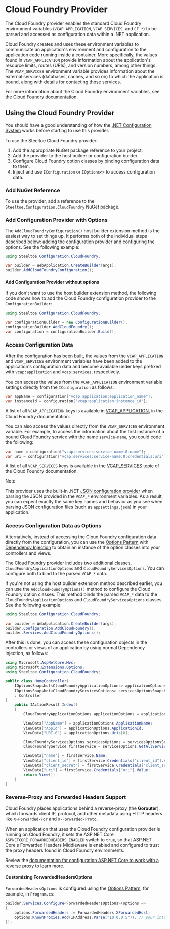 # Cloud Foundry Provider

The Cloud Foundry provider enables the standard Cloud Foundry environment variables (`VCAP_APPLICATION`, `VCAP_SERVICES`, and `CF_*`) to be parsed and accessed as configuration data within a .NET application.

Cloud Foundry creates and uses these environment variables to communicate an application's environment and configuration to the application code running inside a container. More specifically, the values found in `VCAP_APPLICATION` provide information about the application's resource limits, routes (URIs), and version numbers, among other things. The `VCAP_SERVICES` environment variable provides information about the external services (databases, caches, and so on) to which the application is bound, along with details for contacting those services.

For more information about the Cloud Foundry environment variables, see the [Cloud Foundry documentation](https://docs.cloudfoundry.org/devguide/deploy-apps/environment-variable.html).

## Using the Cloud Foundry Provider

You should have a good understanding of how the [.NET Configuration System](https://learn.microsoft.com/aspnet/core/fundamentals/configuration) works before starting to use this provider.

To use the Steeltoe Cloud Foundry provider:

1. Add the appropriate NuGet package reference to your project.
1. Add the provider to the host builder or configuration builder.
1. Configure Cloud Foundry option classes by binding configuration data to them.
1. Inject and use `IConfiguration` or `IOptions<>` to access configuration data.

### Add NuGet Reference

To use the provider, add a reference to the `Steeltoe.Configuration.CloudFoundry` NuGet package.

### Add Configuration Provider with Options

The `AddCloudFoundryConfiguration()` host builder extension method is the easiest way to set things up. It performs
both of the individual steps described below: adding the configuration provider and configuring the options.
See the following example:

```csharp
using Steeltoe.Configuration.CloudFoundry;

var builder = WebApplication.CreateBuilder(args);
builder.AddCloudFoundryConfiguration();
```

#### Add Configuration Provider without options

If you don't want to use the host builder extension method, the following code shows how to add the Cloud Foundry configuration provider to the `ConfigurationBuilder`:

```csharp
using Steeltoe.Configuration.CloudFoundry;

var configurationBuilder = new ConfigurationBuilder();
configurationBuilder.AddCloudFoundry();
var configuration = configurationBuilder.Build();
```

### Access Configuration Data

After the configuration has been built, the values from the `VCAP_APPLICATION` and `VCAP_SERVICES` environment variables have been added to the application's configuration data and become available under keys prefixed with `vcap:application` and `vcap:services`, respectively.

You can access the values from the `VCAP_APPLICATION` environment variable settings directly from the `IConfiguration` as follows:

```csharp
var appName = configuration["vcap:application:application_name"];
var instanceId = configuration["vcap:application:instance_id"];
```

A list of all `VCAP_APPLICATION` keys is available in [VCAP_APPLICATION](https://docs.CloudFoundry.org/devguide/deploy-apps/environment-variable.html#VCAP-APPLICATION), in the Cloud Foundry documentation.

You can also access the values directly from the `VCAP_SERVICES` environment variable. For example, to access the information about the first instance of a bound Cloud Foundry service with the name `service-name`, you could code the following:

```csharp
var name = configuration["vcap:services:service-name:0:name"];
var uri = configuration["vcap:services:service-name:0:credentials:uri"];
```

A list of all `VCAP_SERVICES` keys is available in the [VCAP_SERVICES](https://docs.CloudFoundry.org/devguide/deploy-apps/environment-variable.html#VCAP-SERVICES) topic of the Cloud Foundry documentation.

> [!NOTE]
> This provider uses the built-in .NET [JSON configuration provider](https://learn.microsoft.com/dotnet/core/extensions/configuration-providers#json-configuration-provider) when parsing the JSON provided in the `VCAP_*` environment variables. As a result, you can expect exactly the same key names and behavior as you see when parsing JSON configuration files (such as `appsettings.json`) in your application.

### Access Configuration Data as Options

Alternatively, instead of accessing the Cloud Foundry configuration data directly from the configuration, you can use the [Options Pattern](https://learn.microsoft.com/aspnet/core/fundamentals/configuration/options) with [Dependency Injection](https://learn.microsoft.com/aspnet/core/fundamentals/dependency-injection) to obtain an instance of the option classes into your controllers and views.

The Cloud Foundry provider includes two additional classes, `CloudFoundryApplicationOptions` and `CloudFoundryServicesOptions`. You can configure both to bind to the parsed `VCAP_*` data.

If you're not using the host builder extension method described earlier, you can use the `AddCloudFoundryOptions()` method to configure the Cloud Foundry option classes. This method binds the parsed `VCAP_*` data to the `CloudFoundryApplicationOptions` and `CloudFoundryServicesOptions` classes. See the following example:

```csharp
using Steeltoe.Configuration.CloudFoundry;

var builder = WebApplication.CreateBuilder(args);
builder.Configuration.AddCloudFoundry();
builder.Services.AddCloudFoundryOptions();
```

After this is done, you can access these configuration objects in the controllers or views of an application by using normal Dependency Injection, as follows:

```csharp
using Microsoft.AspNetCore.Mvc;
using Microsoft.Extensions.Options;
using Steeltoe.Configuration.CloudFoundry;

public class HomeController(
    IOptionsSnapshot<CloudFoundryApplicationOptions> applicationOptionsSnapshot,
    IOptionsSnapshot<CloudFoundryServicesOptions> servicesOptionsSnapshot)
    : Controller
{
    public IActionResult Index()
    {
        CloudFoundryApplicationOptions applicationOptions = applicationOptionsSnapshot.Value;

        ViewData["AppName"] = applicationOptions.ApplicationName;
        ViewData["AppId"] = applicationOptions.ApplicationId;
        ViewData["URI-0"] = applicationOptions.Uris[0];

        CloudFoundryServicesOptions servicesOptions = servicesOptionsSnapshot.Value;
        CloudFoundryService firstService = servicesOptions.GetAllServices().First();

        ViewData["name"] = firstService.Name;
        ViewData["client_id"] = firstService.Credentials["client_id"].Value;
        ViewData["client_secret"] = firstService.Credentials["client_secret"].Value;
        ViewData["uri"] = firstService.Credentials["uri"].Value;
        return View();
    }
}
```

### Reverse‑Proxy and Forwarded Headers Support

Cloud Foundry places applications behind a reverse‑proxy (the **Gorouter**), which forwards client IP, protocol, and other metadata using HTTP headers like `X‑Forwarded‑For` and `X‑Forwarded‑Proto`.

When an application that uses the Cloud Foundry configuration provider is running on Cloud Foundry, it sets the ASP.NET Core `ASPNETCORE_FORWARDEDHEADERS_ENABLED` switch to `true`, so that ASP.NET Core's Forwarded Headers Middleware is enabled and configured to trust the proxy headers found in Cloud Foundry environments.

Review the [documentation for configuration ASP.NET Core to work with a reverse proxy](https://learn.microsoft.com/aspnet/core/host-and-deploy/proxy-load-balancer#forward-the-scheme-for-linux-and-non-iis-reverse-proxies) to learn more.

#### Customizing ForwardedHeadersOptions

`ForwardedHeadersOptions` is configured using the [Options Pattern](https://learn.microsoft.com/aspnet/core/fundamentals/configuration/options), for example, in `Program.cs`:

```csharp
builder.Services.Configure<ForwardedHeadersOptions>(options =>
{
    options.ForwardedHeaders |= ForwardedHeaders.XForwardedHost;
    options.KnownProxies.Add(IPAddress.Parse("10.0.0.5")); // your internal proxy
});
```
